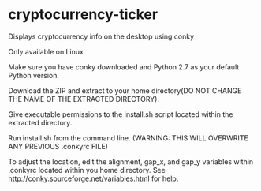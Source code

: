 # cryptocurrency-ticker
Displays cryptocurrency info on the desktop using conky

Only available on Linux

Make sure you have conky downloaded and Python 2.7 as your default Python version.

Download the ZIP and extract to your home directory(DO NOT CHANGE THE NAME OF THE EXTRACTED DIRECTORY).

Give executable permissions to the install.sh script located within the extracted directory.

Run install.sh from the command line. (WARNING: THIS WILL OVERWRITE ANY PREVIOUS .conkyrc FILE)

To adjust the location, edit the alignment, gap_x, and gap_y variables within .conkyrc located within you home directory. See http://conky.sourceforge.net/variables.html for help.
